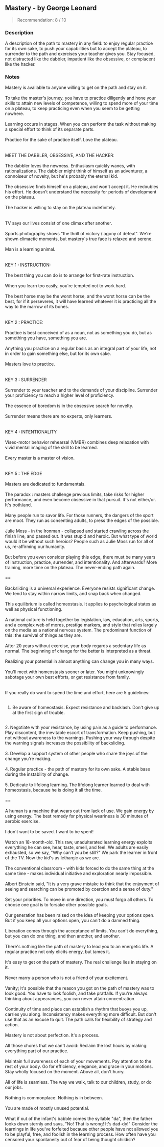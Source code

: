 ## Mastery - by George Leonard
> Recommendation: 8 / 10
    
### Description
A description of the path to mastery in any field: to enjoy regular practice for its own sake, to push your capabilities but to accept the plateau, to surrender to the path and exercises your teacher gives you. Stay focused, not distracted like the dabbler, impatient like the obsessive, or complacent like the hacker.
    
### Notes
Mastery is available to anyone willing to get on the path and stay on it.<br>
<br>
To take the master's journey, you have to practice diligently and hone your skills to attain new levels of competence, willing to spend more of your time on a plateau, to keep practicing even when you seem to be getting nowhere.<br>
<br>
Learning occurs in stages. When you can perform the task without making a special effort to think of its separate parts.<br>
<br>
Practice for the sake of practice itself.  Love the plateau.<br>
<br>
<br>
MEET THE DABBLER, OBSESSIVE, AND THE HACKER:<br>
<br>
The dabbler loves the newness. Enthusiasm quickly wanes, with rationalizations. The dabbler might think of himself as an adventurer, a connoiseur of novelty, but he's probably the eternal kid.<br>
<br>
The obsessive finds himself on a plateau, and won't accept it. He redoubles his effort. He doesn't understand the necessity for periods of development on the plateau.<br>
<br>
The hacker is willing to stay on the plateau indefinitely.<br>
<br>
<br>
TV says our lives consist of one climax after another.<br>
<br>
Sports photography shows "the thrill of victory / agony of defeat".  We're shown climactic moments, but mastery's true face is relaxed and serene.<br>
<br>
Man is a learning animal.<br>
<br>
<br>
KEY 1 : INSTRUCTION:<br>
<br>
The best thing you can do is to arrange for first-rate instruction.<br>
<br>
When you learn too easily, you're tempted not to work hard.<br>
<br>
The best horse may be the worst horse, and the worst horse can be the best, for if it perseveres, it will have learned whatever it is practicing all the way to the marrow of its bones.<br>
<br>
<br>
KEY 2 : PRACTICE:<br>
<br>
Practice is best conceived of as a noun, not as something you do, but as something you have, something you are.<br>
<br>
Anything you practice on a regular basis as an integral part of your life, not in order to gain something else, but for its own sake.<br>
<br>
Masters love to practice.<br>
<br>
<br>
KEY 3 : SURRENDER<br>
<br>
Surrender to your teacher and to the demands of your discipline. Surrender your proficiency to reach a higher level of proficiency.<br>
<br>
The essence of boredom is in the obsessive search for novelty.<br>
<br>
Surrender means there are no experts, only learners.<br>
<br>
<br>
KEY 4 : INTENTIONALITY<br>
<br>
Viseo-motor behavior rehearsal (VMBR) combines deep relaxation with vivid mental imaging of the skill to be learned.<br>
<br>
Every master is a master of vision.<br>
<br>
<br>
KEY 5 : THE EDGE<br>
<br>
Masters are dedicated to fundamentals.<br>
<br>
The paradox : masters challenge previous limits, take risks for higher performance, and even become obsessive in that pursuit.  It's not either/or.  It's both/and.<br>
<br>
Many people run to savor life.  For those runners, the dangers of the sport are moot.  They run as consenting adults, to press the edges of the possible.<br>
<br>
Julie Moss - in the Ironman - collapsed and started crawling across the finish line, and passed out.  It was stupid and heroic.  But what type of world would it be without such heroics?  People such as Julie Moss run for all of us, re-affirming our humanity.<br>
<br>
But before you even consider playing this edge, there must be many years of instruction, practice, surrender, and intentionality.  And afterwards?  More training, more time on the plateau.  The never-ending path again.<br>
<br>
==<br>
<br>
Backsliding is a universal experience. Everyone resists significant change. We tend to stay within narrow limits, and snap back when changed.<br>
<br>
This equilibrium is called homeostasis.  It applies to psychological states as well as physical functioning.<br>
<br>
A national culture is held together by legislation, law, education, arts, sports, and a complex web of mores, prestige markers, and style that relies largely on the media as a national nervous system.  The predominant function of this: the survival of things as they are.<br>
<br>
After 20 years without exercise, your body regards a sedentary life as normal. The beginning of change for the better is interpreted as a threat.<br>
<br>
Realizing your potential in almost anything can change you in many ways.<br>
<br>
You'll meet with homeostasis sooner or later. You might unknowingly sabotage your own best efforts, or get resistance from family.<br>
<br>
<br>
If you really do want to spend the time and effort, here are 5 guidelines:<br>
<br>
1. Be aware of homeostasis. Expect resistance and backlash. Don't give up at the first sign of trouble.<br>
<br>
2. Negotiate with your resistance, by using pain as a guide to performance. Play discontent, the inevitable escort of transformation. Keep pushing, but not without awareness to the warnings. Pushing your way through despite the warning signals increases the possibility of backsliding.<br>
<br>
3. Develop a support system of other people who share the joys of the change you're making.<br>
<br>
4. Regular practice - the path of mastery for its own sake.  A stable base during the instability of change.<br>
<br>
5. Dedicate to lifelong learning. The lifelong learner learned to deal with homeostasis, because he is doing it all the time.<br>
<br>
==<br>
<br>
A human is a machine that wears out from lack of use.  We gain energy by using energy.  The best remedy for physical weariness is 30 minutes of aerobic exercise.<br>
<br>
I don't want to be saved. I want to be spent!<br>
<br>
Watch an 18-month-old. This raw, unadulterated learning energy exploits everything he can see, hear, taste, smell, and feel.  We adults are easily exhausted, so we say, "Why can't you be still?"  We park the learner in front of the TV.  Now the kid's as lethargic as we are.<br>
<br>
The conventional classroom - with kids forced to do the same thing at the same time - makes individual initiative and exploration nearly impossible.<br>
<br>
Albert Einstein said, "It is a very grave mistake to think that the enjoyment of seeing and searching can be promoted by coercion and a sense of duty."<br>
<br>
Set your priorities.  To move in one direction, you must forgo all others.  To choose one goal is to forsake other possible goals.<br>
<br>
Our generation has been raised on the idea of keeping your options open.  But if you keep all your options open, you can't do a damned thing.<br>
<br>
Liberation comes through the acceptance of limits.  You can't do everything, but you can do one thing, and then another, and another.<br>
<br>
There's nothing like the path of mastery to lead you to an energetic life. A regular practice not only elicits energy, but tames it.<br>
<br>
It's easy to get on the path of mastery.  The real challenge lies in staying on it.<br>
<br>
Never marry a person who is not a friend of your excitement.<br>
<br>
Vanity; It's possible that the reason you got on the path of mastery was to look good. You have to look foolish, and take pratfalls. If you're always thinking about appearances, you can never attain concentration.<br>
<br>
Continuity of time and place can establish a rhythm that buoys you up, carries you along.  Inconsistency makes everything more difficult.  But don't use that as an excuse to quit.  The path calls for flexibility of strategy and action.<br>
<br>
Mastery is not about perfection.  It's a process.<br>
<br>
All those chores that we can't avoid: Reclaim the lost hours by making everything part of our practice.<br>
<br>
Maintain full awareness of each of your movements.  Pay attention to the rest of your body.  Go for efficiency, elegance, and grace in your motions.  Stay wholly focused on the moment.  Above all, don't hurry.<br>
<br>
All of life is seamless.  The way we walk, talk to our children, study, or do our jobs.<br>
<br>
Nothing is commonplace.  Nothing is in between.<br>
<br>
You are made of mostly unused potential.<br>
<br>
What if out of the infant's babble comes the syllable "da", then the father looks down sternly and says, "No! That is wrong! It's dad-dy!"  Consider the learnings in life you've forfeited because other people have not allowed you to be playful, free, and foolish in the learning process.  How often have you censored your spontaneity out of fear of being thought childish?
